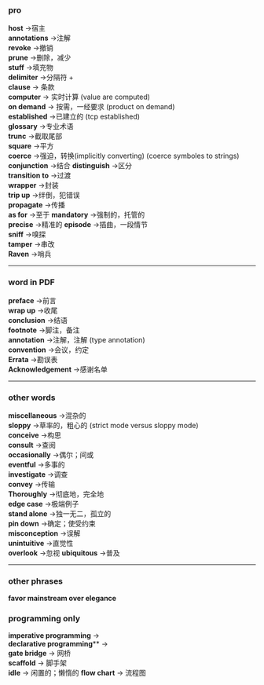 ### pro
**host**            ->宿主  
**annotations**     ->注解  
**revoke**          ->撤销  
**prune**           ->删除，减少  
**stuff**           ->填充物  
**delimiter**       ->分隔符  \+  
**clause**          -> 条款  
**computer**        -> 实时计算            (value are computed)  
**on demand**       -> 按需，一经要求       (product on demand)  
**established**     ->已建立的             (tcp established)  
**glossary**        ->专业术语  
**trunc**           ->截取尾部  
**square**          ->平方  
**coerce**          ->强迫，转换(implicitly converting)            (coerce symboles to strings)  
**conjunction**     ->结合
**distinguish**     ->区分  
**transition to**   ->过渡   
**wrapper**         ->封装  
**trip up**         ->绊倒，犯错误  
**propagate**       ->传播  
**as for**          ->至于
**mandatory**       ->强制的，托管的  
**precise**         ->精准的
**episode**  		->插曲，一段情节  
**sniff**           ->嗅探  
**tamper**          ->串改   
**Raven**           ->哨兵  



---

### word in PDF
**preface**         ->前言  
**wrap up**         ->收尾  
**conclusion**      ->结语  
**footnote**        ->脚注，备注  
**annotation**      ->注解，注解             (type annotation)  
**convention**      ->会议，约定  
**Errata**          ->勘误表  
**Acknowledgement** ->感谢名单  

---

### other words 

**miscellaneous**   ->混杂的  
**sloppy**          ->草率的，粗心的         (strict mode versus sloppy mode)  
**conceive**        ->构思  
**consult**         ->查阅  
**occasionally**    ->偶尔；间或  
**eventful**        ->多事的  
**investigate**     ->调查  
**convey**          ->传输  
**Thoroughly**      ->彻底地，完全地  
**edge case**       ->极端例子  
**stand alone**     ->独一无二，孤立的  
**pin down**        ->确定；使受约束  
**misconception**   ->误解  
**unintuitive**     ->直觉性  
**overlook**        ->忽视
**ubiquitous**      ->普及

---  


### other phrases

**favor mainstream over elegance**


### programming only
**imperative programming**      ->   
**declarative programming****     ->  
**gate bridge** -> 网桥  
**scaffold**  -> 脚手架  
**idle**  -> 闲置的；懒惰的 
**flow chart** -> 流程图


